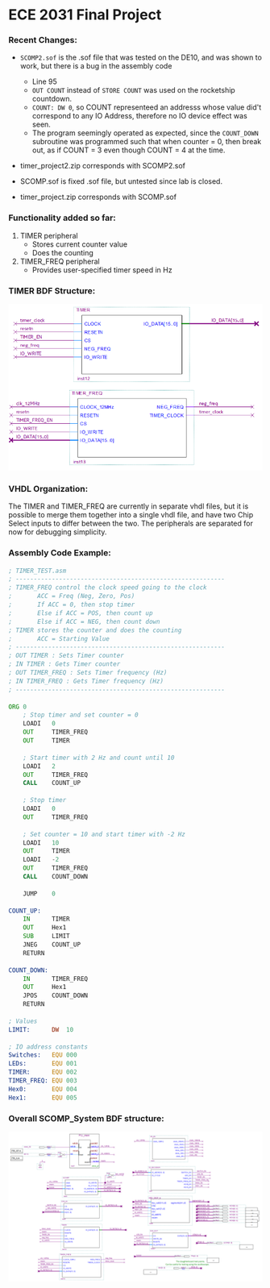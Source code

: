# ECE 2031 Final Project

### Recent Changes:

- `SCOMP2.sof` is the .sof file that was tested on the DE10, and was shown to work, but there is a bug in the assembly code
    - Line 95
    - `OUT COUNT` instead of `STORE COUNT` was used on the rocketship countdown.
    - `COUNT: DW 0`, so COUNT representeed an addresss whose value did't correspond to any IO Address, therefore no IO device effect was seen.
    - The program seemingly operated as expected, since the `COUNT_DOWN` subroutine was programmed such that when counter = 0, then break out, as if COUNT = 3 even though COUNT = 4 at the time.
- timer_project2.zip corresponds with SCOMP2.sof

- SCOMP.sof is fixed .sof file, but untested since lab is closed.
- timer_project.zip corresponds with SCOMP.sof

### Functionality added so far:

1. TIMER peripheral
    - Stores current counter value
    - Does the counting
2. TIMER_FREQ peripheral
    - Provides user-specified timer speed in Hz

### TIMER BDF Structure:

![TIMER.png](https://github.com/ecuasonic/ECE2031-Timer-Project/blob/main/TIMER.png)

### VHDL Organization:

The TIMER and TIMER_FREQ are currently in separate vhdl files, but it is possible to merge them together into a single vhdl file, and have two Chip Select inputs to differ between the two.
The peripherals are separated for now for debugging simplicity.

### Assembly Code Example:
```asm
; TIMER_TEST.asm
; ----------------------------------------------------------
; TIMER_FREQ control the clock speed going to the clock
;       ACC = Freq (Neg, Zero, Pos)
;       If ACC = 0, then stop timer
;       Else if ACC = POS, then count up
;       Else if ACC = NEG, then count down
; TIMER stores the counter and does the counting
;       ACC = Starting Value
; ----------------------------------------------------------
; OUT TIMER : Sets Timer counter
; IN TIMER : Gets Timer counter
; OUT TIMER_FREQ : Sets Timer frequency (Hz)
; IN TIMER_FREQ : Gets Timer frequency (Hz)
; ----------------------------------------------------------

ORG 0
    ; Stop timer and set counter = 0
    LOADI   0
    OUT     TIMER_FREQ
    OUT     TIMER

    ; Start timer with 2 Hz and count until 10
    LOADI   2
    OUT     TIMER_FREQ
    CALL    COUNT_UP

    ; Stop timer
    LOADI   0
    OUT     TIMER_FREQ

    ; Set counter = 10 and start timer with -2 Hz
    LOADI   10
    OUT     TIMER
    LOADI   -2
    OUT     TIMER_FREQ
    CALL    COUNT_DOWN

	JUMP    0

COUNT_UP:
    IN      TIMER
    OUT     Hex1
    SUB     LIMIT
    JNEG    COUNT_UP
    RETURN

COUNT_DOWN:
    IN      TIMER_FREQ
    OUT     Hex1
    JPOS    COUNT_DOWN
    RETURN

; Values
LIMIT:      DW  10

; IO address constants
Switches:   EQU 000
LEDs:       EQU 001
TIMER:      EQU 002
TIMER_FREQ: EQU 003
Hex0:       EQU 004
Hex1:       EQU 005
```

### Overall SCOMP_System BDF structure:

![SCOMP_SystemBDF.png](https://github.com/ecuasonic/ECE2031-Timer-Project/blob/main/SCOMP_SystemBDF.png)
